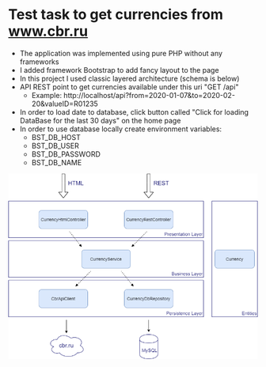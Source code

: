 # Test task to get currencies from www.cbr.ru

* The application was implemented using pure PHP without any frameworks
* I added framework Bootstrap to add fancy layout to the page
* In this project I used classic layered architecture (schema is below)
* API REST point to get currencies available under this uri "GET /api"
  * Example: http://localhost/api?from=2020-01-07&to=2020-02-20&valueID=R01235
* In order to load date to database, click button called "Click for loading DataBase for the last 30 days" on the home page
* In order to use database locally create environment variables:
  * BST_DB_HOST
  * BST_DB_USER
  * BST_DB_PASSWORD
  * BST_DB_NAME
  
![](./img/bst-Diagram.png)